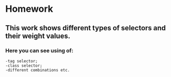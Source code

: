 # Homework
## This work shows different types of selectors and their weight values.
### Here you can see using of:
    -tag selector;
    -class selector;
    -different combinations etc.